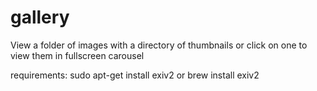 # gallery
View a folder of images with a directory of thumbnails or click on one to view them in fullscreen carousel


requirements:
sudo apt-get install exiv2
or
brew install exiv2
